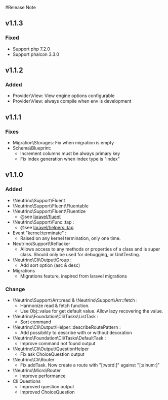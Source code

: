 #Release Note

## v1.1.3
### Fixed
 - Support php 7.2.0
 - Support phalcon 3.3.0

## v1.1.2
### Added
 - Provider\View: View engine options configurable
 - Provider\View: always compile when env is development

## v1.1.1
### Fixes
 - Migration\Storages: Fix when migration is empty
 - Schema\Blueprint: 
    - Increment columns must be always primary key
    - Fix index generation when index type is "index"

## v1.1.0

### Added
 - \Neutrino\Support\Fluent
 - \Neutrino\Support\Fluent\Fluentable
 - \Neutrino\Support\Fluent\Fluentize
    - @see [laravel/fluent](https://github.com/laravel/framework/blob/5.4/src/Illuminate/Support/Fluent.php)
 - \Neutrino\Support\Func::tap :
    - @see [laravel/helpers::tap](https://github.com/laravel/framework/blob/5.4/src/Illuminate/Support/helpers.php#L944)
 - Event "kernel:terminate" :
    - Raised on any kernel termination, only one time.
 - Neutrino\Support\Reflacker
    - Allows access to any methods or properties of a class and is super class. Should only be used for debugging, or UnitTesting.
 - \Neutrino\Cli\Output\Group :
    - Add sort option (asc & desc)
 - Migrations 
    - Migrations feature, inspired from laravel migrations
### Change
 - \Neutrino\Support\Arr::read & \Neutrino\Support\Arr::fetch :
    - Harmonize read & fetch function.
    - Use Obj::value for get default value. Allow lazy recovering the value.
 - \Neutrino\Foundation\Cli\Tasks\ListTask :
    - Sort command
 - \Neutrino\Cli\Output\Helper::describeRoutePattern :
    - Add possibility to describe with or without decoration
 - \Neutrino\Foundation\Cli\Tasks\DefaultTask :
    - Improve command not found output
 - \Neutrino\Cli\Output\QuestionHelper
    - Fix ask ChoiceQuestion output
 - \Neutrino\Cli\Router
    - Fix addTask. Now create a route with "[:word:]" against "[:alnum:]"
 - \Neutrino\Micro\Router 
    - Improve performance
 - Cli Questions
    - Improved question output
    - Improved ChoiceQuestion 